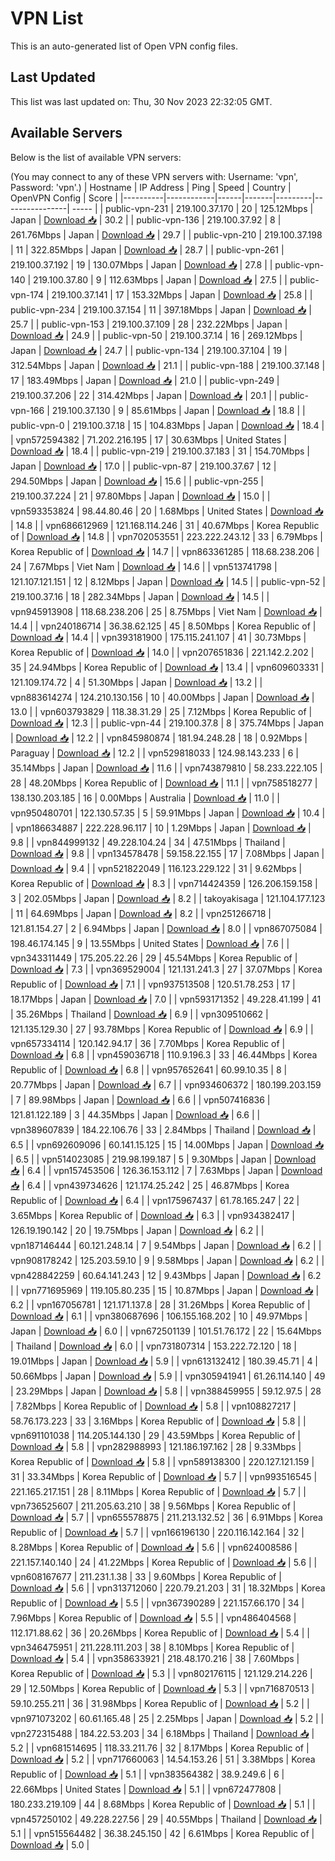# VPN List

This is an auto-generated list of Open VPN config files.

## Last Updated

This list was last updated on: Thu, 30 Nov 2023 22:32:05 GMT.

## Available Servers

Below is the list of available VPN servers:

(You may connect to any of these VPN servers with: Username: 'vpn', Password: 'vpn'.)
| Hostname | IP Address | Ping | Speed | Country | OpenVPN Config | Score |
|----------|------------|------|-------|---------|----------------| ----- |
| public-vpn-231 | 219.100.37.170 | 20 | 125.12Mbps | Japan | [Download 📥](./configs/server_0_JP.ovpn) | 30.2 |
| public-vpn-136 | 219.100.37.92 | 8 | 261.76Mbps | Japan | [Download 📥](./configs/server_1_JP.ovpn) | 29.7 |
| public-vpn-210 | 219.100.37.198 | 11 | 322.85Mbps | Japan | [Download 📥](./configs/server_2_JP.ovpn) | 28.7 |
| public-vpn-261 | 219.100.37.192 | 19 | 130.07Mbps | Japan | [Download 📥](./configs/server_3_JP.ovpn) | 27.8 |
| public-vpn-140 | 219.100.37.80 | 9 | 112.63Mbps | Japan | [Download 📥](./configs/server_4_JP.ovpn) | 27.5 |
| public-vpn-174 | 219.100.37.141 | 17 | 153.32Mbps | Japan | [Download 📥](./configs/server_5_JP.ovpn) | 25.8 |
| public-vpn-234 | 219.100.37.154 | 11 | 397.18Mbps | Japan | [Download 📥](./configs/server_6_JP.ovpn) | 25.7 |
| public-vpn-153 | 219.100.37.109 | 28 | 232.22Mbps | Japan | [Download 📥](./configs/server_7_JP.ovpn) | 24.9 |
| public-vpn-50 | 219.100.37.14 | 16 | 269.12Mbps | Japan | [Download 📥](./configs/server_8_JP.ovpn) | 24.7 |
| public-vpn-134 | 219.100.37.104 | 19 | 312.54Mbps | Japan | [Download 📥](./configs/server_9_JP.ovpn) | 21.1 |
| public-vpn-188 | 219.100.37.148 | 17 | 183.49Mbps | Japan | [Download 📥](./configs/server_10_JP.ovpn) | 21.0 |
| public-vpn-249 | 219.100.37.206 | 22 | 314.42Mbps | Japan | [Download 📥](./configs/server_11_JP.ovpn) | 20.1 |
| public-vpn-166 | 219.100.37.130 | 9 | 85.61Mbps | Japan | [Download 📥](./configs/server_12_JP.ovpn) | 18.8 |
| public-vpn-0 | 219.100.37.18 | 15 | 104.83Mbps | Japan | [Download 📥](./configs/server_13_JP.ovpn) | 18.4 |
| vpn572594382 | 71.202.216.195 | 17 | 30.63Mbps | United States | [Download 📥](./configs/server_14_US.ovpn) | 18.4 |
| public-vpn-219 | 219.100.37.183 | 31 | 154.70Mbps | Japan | [Download 📥](./configs/server_15_JP.ovpn) | 17.0 |
| public-vpn-87 | 219.100.37.67 | 12 | 294.50Mbps | Japan | [Download 📥](./configs/server_16_JP.ovpn) | 15.6 |
| public-vpn-255 | 219.100.37.224 | 21 | 97.80Mbps | Japan | [Download 📥](./configs/server_17_JP.ovpn) | 15.0 |
| vpn593353824 | 98.44.80.46 | 20 | 1.68Mbps | United States | [Download 📥](./configs/server_18_US.ovpn) | 14.8 |
| vpn686612969 | 121.168.114.246 | 31 | 40.67Mbps | Korea Republic of | [Download 📥](./configs/server_19_KR.ovpn) | 14.8 |
| vpn702053551 | 223.222.243.12 | 33 | 6.79Mbps | Korea Republic of | [Download 📥](./configs/server_20_KR.ovpn) | 14.7 |
| vpn863361285 | 118.68.238.206 | 24 | 7.67Mbps | Viet Nam | [Download 📥](./configs/server_21_VN.ovpn) | 14.6 |
| vpn513741798 | 121.107.121.151 | 12 | 8.12Mbps | Japan | [Download 📥](./configs/server_22_JP.ovpn) | 14.5 |
| public-vpn-52 | 219.100.37.16 | 18 | 282.34Mbps | Japan | [Download 📥](./configs/server_23_JP.ovpn) | 14.5 |
| vpn945913908 | 118.68.238.206 | 25 | 8.75Mbps | Viet Nam | [Download 📥](./configs/server_24_VN.ovpn) | 14.4 |
| vpn240186714 | 36.38.62.125 | 45 | 8.50Mbps | Korea Republic of | [Download 📥](./configs/server_25_KR.ovpn) | 14.4 |
| vpn393181900 | 175.115.241.107 | 41 | 30.73Mbps | Korea Republic of | [Download 📥](./configs/server_26_KR.ovpn) | 14.0 |
| vpn207651836 | 221.142.2.202 | 35 | 24.94Mbps | Korea Republic of | [Download 📥](./configs/server_27_KR.ovpn) | 13.4 |
| vpn609603331 | 121.109.174.72 | 4 | 51.30Mbps | Japan | [Download 📥](./configs/server_28_JP.ovpn) | 13.2 |
| vpn883614274 | 124.210.130.156 | 10 | 40.00Mbps | Japan | [Download 📥](./configs/server_29_JP.ovpn) | 13.0 |
| vpn603793829 | 118.38.31.29 | 25 | 7.12Mbps | Korea Republic of | [Download 📥](./configs/server_30_KR.ovpn) | 12.3 |
| public-vpn-44 | 219.100.37.8 | 8 | 375.74Mbps | Japan | [Download 📥](./configs/server_31_JP.ovpn) | 12.2 |
| vpn845980874 | 181.94.248.28 | 18 | 0.92Mbps | Paraguay | [Download 📥](./configs/server_32_PY.ovpn) | 12.2 |
| vpn529818033 | 124.98.143.233 | 6 | 35.14Mbps | Japan | [Download 📥](./configs/server_33_JP.ovpn) | 11.6 |
| vpn743879810 | 58.233.222.105 | 28 | 48.20Mbps | Korea Republic of | [Download 📥](./configs/server_34_KR.ovpn) | 11.1 |
| vpn758518277 | 138.130.203.185 | 16 | 0.00Mbps | Australia | [Download 📥](./configs/server_35_AU.ovpn) | 11.0 |
| vpn950480701 | 122.130.57.35 | 5 | 59.91Mbps | Japan | [Download 📥](./configs/server_36_JP.ovpn) | 10.4 |
| vpn186634887 | 222.228.96.117 | 10 | 1.29Mbps | Japan | [Download 📥](./configs/server_37_JP.ovpn) | 9.8 |
| vpn844999132 | 49.228.104.24 | 34 | 47.51Mbps | Thailand | [Download 📥](./configs/server_38_TH.ovpn) | 9.8 |
| vpn134578478 | 59.158.22.155 | 17 | 7.08Mbps | Japan | [Download 📥](./configs/server_39_JP.ovpn) | 9.4 |
| vpn521822049 | 116.123.229.122 | 31 | 9.62Mbps | Korea Republic of | [Download 📥](./configs/server_40_KR.ovpn) | 8.3 |
| vpn714424359 | 126.206.159.158 | 3 | 202.05Mbps | Japan | [Download 📥](./configs/server_41_JP.ovpn) | 8.2 |
| takoyakisaga | 121.104.177.123 | 11 | 64.69Mbps | Japan | [Download 📥](./configs/server_42_JP.ovpn) | 8.2 |
| vpn251266718 | 121.81.154.27 | 2 | 6.94Mbps | Japan | [Download 📥](./configs/server_43_JP.ovpn) | 8.0 |
| vpn867075084 | 198.46.174.145 | 9 | 13.55Mbps | United States | [Download 📥](./configs/server_44_US.ovpn) | 7.6 |
| vpn343311449 | 175.205.22.26 | 29 | 45.54Mbps | Korea Republic of | [Download 📥](./configs/server_45_KR.ovpn) | 7.3 |
| vpn369529004 | 121.131.241.3 | 27 | 37.07Mbps | Korea Republic of | [Download 📥](./configs/server_46_KR.ovpn) | 7.1 |
| vpn937513508 | 120.51.78.253 | 17 | 18.17Mbps | Japan | [Download 📥](./configs/server_47_JP.ovpn) | 7.0 |
| vpn593171352 | 49.228.41.199 | 41 | 35.26Mbps | Thailand | [Download 📥](./configs/server_48_TH.ovpn) | 6.9 |
| vpn309510662 | 121.135.129.30 | 27 | 93.78Mbps | Korea Republic of | [Download 📥](./configs/server_49_KR.ovpn) | 6.9 |
| vpn657334114 | 120.142.94.17 | 36 | 7.70Mbps | Korea Republic of | [Download 📥](./configs/server_50_KR.ovpn) | 6.8 |
| vpn459036718 | 110.9.196.3 | 33 | 46.44Mbps | Korea Republic of | [Download 📥](./configs/server_51_KR.ovpn) | 6.8 |
| vpn957652641 | 60.99.10.35 | 8 | 20.77Mbps | Japan | [Download 📥](./configs/server_52_JP.ovpn) | 6.7 |
| vpn934606372 | 180.199.203.159 | 7 | 89.98Mbps | Japan | [Download 📥](./configs/server_53_JP.ovpn) | 6.6 |
| vpn507416836 | 121.81.122.189 | 3 | 44.35Mbps | Japan | [Download 📥](./configs/server_54_JP.ovpn) | 6.6 |
| vpn389607839 | 184.22.106.76 | 33 | 2.84Mbps | Thailand | [Download 📥](./configs/server_55_TH.ovpn) | 6.5 |
| vpn692609096 | 60.141.15.125 | 15 | 14.00Mbps | Japan | [Download 📥](./configs/server_56_JP.ovpn) | 6.5 |
| vpn514023085 | 219.98.199.187 | 5 | 9.30Mbps | Japan | [Download 📥](./configs/server_57_JP.ovpn) | 6.4 |
| vpn157453506 | 126.36.153.112 | 7 | 7.63Mbps | Japan | [Download 📥](./configs/server_58_JP.ovpn) | 6.4 |
| vpn439734626 | 121.174.25.242 | 25 | 46.87Mbps | Korea Republic of | [Download 📥](./configs/server_59_KR.ovpn) | 6.4 |
| vpn175967437 | 61.78.165.247 | 22 | 3.65Mbps | Korea Republic of | [Download 📥](./configs/server_60_KR.ovpn) | 6.3 |
| vpn934382417 | 126.19.190.142 | 20 | 19.75Mbps | Japan | [Download 📥](./configs/server_61_JP.ovpn) | 6.2 |
| vpn187146444 | 60.121.248.14 | 7 | 9.54Mbps | Japan | [Download 📥](./configs/server_62_JP.ovpn) | 6.2 |
| vpn908178242 | 125.203.59.10 | 9 | 9.58Mbps | Japan | [Download 📥](./configs/server_63_JP.ovpn) | 6.2 |
| vpn428842259 | 60.64.141.243 | 12 | 9.43Mbps | Japan | [Download 📥](./configs/server_64_JP.ovpn) | 6.2 |
| vpn771695969 | 119.105.80.235 | 15 | 10.87Mbps | Japan | [Download 📥](./configs/server_65_JP.ovpn) | 6.2 |
| vpn167056781 | 121.171.137.8 | 28 | 31.26Mbps | Korea Republic of | [Download 📥](./configs/server_66_KR.ovpn) | 6.1 |
| vpn380687696 | 106.155.168.202 | 10 | 49.97Mbps | Japan | [Download 📥](./configs/server_67_JP.ovpn) | 6.0 |
| vpn672501139 | 101.51.76.172 | 22 | 15.64Mbps | Thailand | [Download 📥](./configs/server_68_TH.ovpn) | 6.0 |
| vpn731807314 | 153.222.72.120 | 18 | 19.01Mbps | Japan | [Download 📥](./configs/server_69_JP.ovpn) | 5.9 |
| vpn613132412 | 180.39.45.71 | 4 | 50.66Mbps | Japan | [Download 📥](./configs/server_70_JP.ovpn) | 5.9 |
| vpn305941941 | 61.26.114.140 | 49 | 23.29Mbps | Japan | [Download 📥](./configs/server_71_JP.ovpn) | 5.8 |
| vpn388459955 | 59.12.97.5 | 28 | 7.82Mbps | Korea Republic of | [Download 📥](./configs/server_72_KR.ovpn) | 5.8 |
| vpn108827217 | 58.76.173.223 | 33 | 3.16Mbps | Korea Republic of | [Download 📥](./configs/server_73_KR.ovpn) | 5.8 |
| vpn691101038 | 114.205.144.130 | 29 | 43.59Mbps | Korea Republic of | [Download 📥](./configs/server_74_KR.ovpn) | 5.8 |
| vpn282988993 | 121.186.197.162 | 28 | 9.33Mbps | Korea Republic of | [Download 📥](./configs/server_75_KR.ovpn) | 5.8 |
| vpn589138300 | 220.127.121.159 | 31 | 33.34Mbps | Korea Republic of | [Download 📥](./configs/server_76_KR.ovpn) | 5.7 |
| vpn993516545 | 221.165.217.151 | 28 | 8.11Mbps | Korea Republic of | [Download 📥](./configs/server_77_KR.ovpn) | 5.7 |
| vpn736525607 | 211.205.63.210 | 38 | 9.56Mbps | Korea Republic of | [Download 📥](./configs/server_78_KR.ovpn) | 5.7 |
| vpn655578875 | 211.213.132.52 | 36 | 6.91Mbps | Korea Republic of | [Download 📥](./configs/server_79_KR.ovpn) | 5.7 |
| vpn166196130 | 220.116.142.164 | 32 | 8.28Mbps | Korea Republic of | [Download 📥](./configs/server_80_KR.ovpn) | 5.6 |
| vpn624008586 | 221.157.140.140 | 24 | 41.22Mbps | Korea Republic of | [Download 📥](./configs/server_81_KR.ovpn) | 5.6 |
| vpn608167677 | 211.231.1.38 | 33 | 9.60Mbps | Korea Republic of | [Download 📥](./configs/server_82_KR.ovpn) | 5.6 |
| vpn313712060 | 220.79.21.203 | 31 | 18.32Mbps | Korea Republic of | [Download 📥](./configs/server_83_KR.ovpn) | 5.5 |
| vpn367390289 | 221.157.66.170 | 34 | 7.96Mbps | Korea Republic of | [Download 📥](./configs/server_84_KR.ovpn) | 5.5 |
| vpn486404568 | 112.171.88.62 | 36 | 20.26Mbps | Korea Republic of | [Download 📥](./configs/server_85_KR.ovpn) | 5.4 |
| vpn346475951 | 211.228.111.203 | 38 | 8.10Mbps | Korea Republic of | [Download 📥](./configs/server_86_KR.ovpn) | 5.4 |
| vpn358633921 | 218.48.170.216 | 38 | 7.60Mbps | Korea Republic of | [Download 📥](./configs/server_87_KR.ovpn) | 5.3 |
| vpn802176115 | 121.129.214.226 | 29 | 12.50Mbps | Korea Republic of | [Download 📥](./configs/server_88_KR.ovpn) | 5.3 |
| vpn716870513 | 59.10.255.211 | 36 | 31.98Mbps | Korea Republic of | [Download 📥](./configs/server_89_KR.ovpn) | 5.2 |
| vpn971073202 | 60.61.165.48 | 25 | 2.25Mbps | Japan | [Download 📥](./configs/server_90_JP.ovpn) | 5.2 |
| vpn272315488 | 184.22.53.203 | 34 | 6.18Mbps | Thailand | [Download 📥](./configs/server_91_TH.ovpn) | 5.2 |
| vpn681514695 | 118.33.211.76 | 32 | 8.17Mbps | Korea Republic of | [Download 📥](./configs/server_92_KR.ovpn) | 5.2 |
| vpn717660063 | 14.54.153.26 | 51 | 3.38Mbps | Korea Republic of | [Download 📥](./configs/server_93_KR.ovpn) | 5.1 |
| vpn383564382 | 38.9.249.6 | 6 | 22.66Mbps | United States | [Download 📥](./configs/server_94_US.ovpn) | 5.1 |
| vpn672477808 | 180.233.219.109 | 44 | 8.68Mbps | Korea Republic of | [Download 📥](./configs/server_95_KR.ovpn) | 5.1 |
| vpn457250102 | 49.228.227.56 | 29 | 40.55Mbps | Thailand | [Download 📥](./configs/server_96_TH.ovpn) | 5.1 |
| vpn515564482 | 36.38.245.150 | 42 | 6.61Mbps | Korea Republic of | [Download 📥](./configs/server_97_KR.ovpn) | 5.0 |
